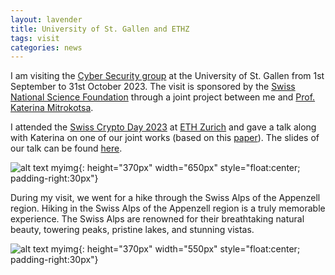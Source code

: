 ```yaml
---
layout: lavender
title: University of St. Gallen and ETHZ
tags: visit
categories: news
---
```


I am visiting the [Cyber Security group](https://cybersecurity.unisg.ch) at the University of St. Gallen from 1st September to 31st October 2023. The visit is sponsored by the [Swiss National Science Foundation](https://www.snf.ch/en) through a joint project between me and [Prof. Katerina Mitrokotsa](https://www.cse.chalmers.se/~aikmitr/).

I attended the [Swiss Crypto Day 2023](https://swisscryptoday.github.io/2023/) at [ETH Zurich](https://ethz.ch/de.html) and gave a talk along with Katerina on one of our joint works (based on this [paper](https://link.springer.com/article/10.1007/s00145-023-09458-2)). The slides of our talk can be found [here](https://drive.google.com/file/d/1NJac4_DFZe00t4nTUfkZW6VCC-FdWMW8/view?usp=share_link).

![alt text myimg](https://github.com/tapaspal9/homepage/assets/27273692/5634e64b-5514-4970-a573-6bedb5ebf464){: height="370px" width="650px" style="float:center; padding-right:30px"}

During my visit, we went for a hike through the Swiss Alps of the Appenzell region. Hiking in the Swiss Alps of the Appenzell region is a truly memorable experience. The Swiss Alps are renowned for their breathtaking natural beauty, towering peaks, pristine lakes, and stunning vistas.

![alt text myimg](https://github.com/tapaspal9/homepage/assets/27273692/c333a29a-99a5-4176-abf0-89d8fd500b3f){: height="370px" width="550px" style="float:center; padding-right:30px"}
